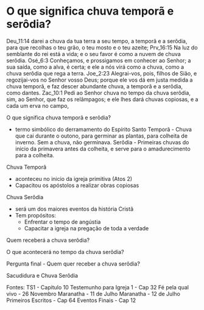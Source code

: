 # O que significa chuva temporã e serôdia?


Deu_11:14  darei a chuva da tua terra a seu tempo, a temporã e a serôdia, para que recolhas o teu grão, o teu mosto e o teu azeite; 
Prv_16:15  Na luz do semblante do rei está a vida; e o seu favor é como a nuvem de chuva serôdia. 
Osé_6:3  Conheçamos, e prossigamos em conhecer ao Senhor; a sua saída, como a alva, é certa; e ele a nós virá como a chuva, como a chuva serôdia que rega a terra. 
Joe_2:23  Alegrai-vos, pois, filhos de Sião, e regozijai-vos no Senhor vosso Deus; porque ele vos dá em justa medida a chuva temporã, e faz descer abundante chuva, a temporã e a serôdia, como dantes. 
Zac_10:1  Pedi ao Senhor chuva no tempo da chuva serôdia, sim, ao Senhor, que faz os relâmpagos; e ele lhes dará chuvas copiosas, e a cada um erva no campo, 


O que significa chuva temporã e serôdia?
- termo simbólico do derramamento do Espírito Santo
	Temporã - Chuva que cai durante o outono, para germinar as plantas, para colheita de inverno. Sem a chuva, não germinava.
	Serôdia - Primeiras chuvas do inicio da primavera antes da colheita, e serve para o amadurecimento para a colheita.

Chuva Temporã
- aconteceu no inicio da igreja primitiva (Atos 2)
- Capacitou os apóstolos a realizar obras copiosas

Chuva Serôdia
- será um dos maiores eventos da história Cristã
- Tem propósitos:
	- Enfrentar o tempo de angústia
	- Capacitar a igreja na pregação de toda a verdade

Quem receberá a chuva serôdia?


O que acontecerá no tempo da chuva serôdia?


Pergunta final - Quem quer receber a chuva serôdia?




Sacudidura e Chuva Serôdia

Fontes: 
TS1 - Capitulo 10
Testemunho para Igreja 1 - Cap 32
Fé pela qual vivo - 26 Novembro
Maranatha - 11 de Julho
Maranatha - 12 de Julho
Primeiros Escritos - Cap 64
Eventos Finais - Cap 12


